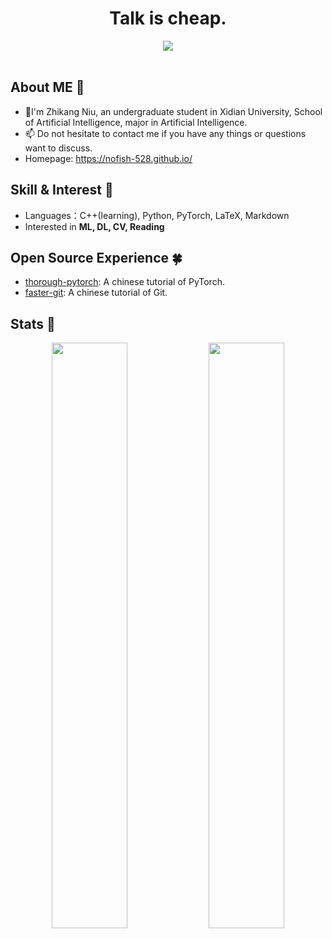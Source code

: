 <!-- 动态打字效果 -->
<h1 align="center">
    Talk is cheap.
</h1>

<div align="center" ><img order-radius="100px" src="https://cdn.jsdelivr.net/gh/sun0225SUN/photos/images/202108300019556.gif"/></div>
<br>

## About ME 👋

- 🔭I'm Zhikang Niu, an undergraduate student in Xidian University, School of Artificial Intelligence, major in Artificial Intelligence.
- 📫 Do not hesitate to contact me if you have any things or questions want to discuss. 
- Homepage: https://nofish-528.github.io/
 
## Skill & Interest :volcano:

- Languages：C++(learning), Python, PyTorch, LaTeX, Markdown
- Interested in **ML, DL, CV, Reading** 

## Open Source Experience :four_leaf_clover:
- [thorough-pytorch](https://github.com/datawhalechina/thorough-pytorch): A chinese tutorial of PyTorch.
- [faster-git](https://github.com/datawhalechina/faster-git): A chinese tutorial of Git.


## Stats :dizzy:

<p align="center">
  <img width="49%" src="https://github-readme-stats.vercel.app/api?username=NoFish-528&show_icons=true&line_height=27&count_private=true&title_color=6aa6f8&theme=swift" />
  <img width="49%" src="https://github-readme-streak-stats.herokuapp.com/?user=NoFish-528" />
</p>


